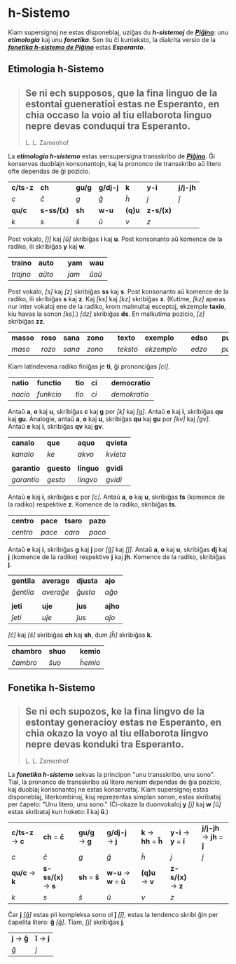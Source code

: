 # h-Sistemo

Kiam supersignoj ne estas disponeblaj, uziĝas du ***h-sistemoj*** de [***Piĝino***](pighino.md): unu ***etimologia*** kaj unu ***fonetika***. Sen tiu ĉi kunteksto, la diakrita versio de la [***fonetika h-sistemo de Piĝino***](#fonetika-h-sistemo) estas ***Esperanto***.

## Etimologia h-Sistemo

> Se ni ech supposos, que la fina linguo de la estontai gueneratioi estas ne Esperanto, en chia occaso la voio al tiu ellaborota linguo nepre devas conduqui tra Esperanto.
> ---
> L. L. Zamenhof

La ***etimologia h-sistemo*** estas sensupersigna transskribo de [***Piĝino***](pighino.md). Ĝi konservas duoblajn konsonantojn, kaj la prononco de transskribo aŭ litero ofte dependas de ĝi pozicio.

| | | | | | | |
|-|-|-|-|-|-|-|
|**c/ts-z**|**ch**|**gu/g**|**g/dj-j**|**k**|**y-i**|**j/j-jh**|
|*c*|*ĉ*|*g*|*ĝ*|*ĥ*|*j*|*ĵ*|
|**qu/c**|**s-ss/(x)**|**sh**|**w-u**|**(q)u**|**z-s/(x)**|
|*k*|*s*|*ŝ*|*ŭ*|*v*|*z*|

Post vokalo, *[j]* kaj *[ŭ]* skribiĝas **i** kaj **u**. Post konsonanto aŭ komence de la radiko, ili skribiĝas **y** kaj **w**.

| | | | | |
|:-|:-|:-|:-|:-|
| **traino** | **auto** | | **yam** | **wau** |
| *trajno* | *aŭto* | | *jam* | *ŭaŭ* |

Post vokalo, *[s]* kaj *[z]* skribiĝas **ss** kaj **s**. Post konsonanto aŭ komence de la radiko, ili skribiĝas **s** kaj **z**. Kaj *[ks]* kaj *[kz]* skribiĝas **x**. (Kutime, *[kz]* aperas nur inter vokaloj ene de la radiko, krom malmultaj esceptoj, ekzemple **taxio**, kiu havas la sonon *[ks]*.) *[dz]* skribiĝas **ds**. En malkutima pozicio, *[z]* skribiĝas **zz**.

| | | | | | | | | | | |
|:-|:-|:-|:-|:-|:-|:-|:-|:-|:-|:-|
| **masso** | **roso** | **sana** | **zono** | | **texto** | **exemplo** | | **edso** | | **puzzlo** |
| *maso* | *rozo* | *sana* | *zono* | | *teksto* | *ekzemplo* | | *edzo* | | *puzlo* |

Kiam latindevena radiko finiĝas je **ti**, ĝi prononciĝas *[ci]*.

| | | | | | | |
|:-|:-|:-|:-|:-|:-|:-|
| **natio** | **functio** | | **tio** | **ci** | | **democratio** |
| *nacio* | *funkcio* | | *tio* | *ci* | | *demokratio* |

Antaŭ **a**, **o** kaj **u**, skribiĝas **c** kaj **g** por *[k]* kaj *[g]*. Antaŭ **e** kaj **i**, skribiĝas **qu** kaj **gu**. Analogie, antaŭ **a**, **o** kaj **u**, skribiĝas **qu** kaj **gu** por *[kv]* kaj *[gv]*. Antaŭ **e** kaj **i**, skribiĝas **qv** kaj **gv**.

| | | | |
|:-|:-|:-|:-|
| **canalo** | **que** | **aquo** | **qvieta** |
| *kanalo* | *ke* | *akvo* | *kvieta* |
| | | | |
| **garantio** | **guesto** | **linguo** | **gvidi** |
| *garantio* | *gesto* | *lingvo* | *gvidi* |

Antaŭ **e** kaj **i**, skribiĝas **c** por *[c]*. Antaŭ **a**, **o** kaj **u**, skribiĝas **ts** (komence de la radiko) respektive **z**. Komence de la radiko, skribiĝas **ts**.

| | | | |
|:-|:-|:-|:-|
| **centro** | **pace** | **tsaro** | **pazo** |
| *centro* | *pace* | *caro* | *paco* |

Antaŭ **e** kaj **i**, skribiĝas **g** kaj **j** por *[ĝ]* kaj *[ĵ]*. Antaŭ **a**, **o** kaj **u**, skribiĝas **dj** kaj **j** (komence de la radiko) respektive **j** kaj **jh**. Komence de la radiko, skribiĝas **j**.

| | | | |
|:-|:-|:-|:-|
| **gentila** | **average** | **djusta** | **ajo** |
| *ĝentila* | *averaĝe* | *ĝusta* | *aĝo* |
| | | | |
| **jeti** | **uje** | **jus** | **ajho** |
| *ĵeti* | *uĵe* | *ĵus* | *aĵo* |

*[ĉ]* kaj *[ŝ]* skribiĝas **ch** kaj **sh**, dum *[ĥ]* skribiĝas **k**.

| | | | |
|:-|:-|:-|:-|
| **chambro** | **shuo** | | **kemio** |
| *ĉambro* | *ŝuo* | | *ĥemio* |

## Fonetika h-Sistemo

> Se ni ech supozos, ke la fina lingvo de la estontay generacioy estas ne Esperanto, en chia okazo la voyo al tiu ellaborota lingvo nepre devas konduki tra Esperanto.
> ---
> L. L. Zamenhof

La ***fonetika h-sistemo*** sekvas la principon "unu transskribo, unu sono". Tial, la prononco de transskribo aŭ litero neniam dependas de ĝia pozicio, kaj duoblaj konsonantoj ne estas konservataj. Kiam supersignoj estas disponeblaj, literkombinoj, kiuj reprezentas simplan sonon, estas skribataj per ĉapelo: "Unu litero, unu sono." (Ĉi-okaze la duonvokaloj **y** *[j]* kaj **w** *[ŭ]* estas skribataj kun hoketo: **ĭ** kaj **ŭ**.)

| | | | | | | |
|-|-|-|-|-|-|-|
|**c/ts-z** → **c**|**ch** = **ĉ**|**gu/g** → **g**|**g/dj-j** → **j**|**k** → **hh** = **ĥ**|**y-i** → **y** = **ĭ**|**j/j-jh** → **jh** = **ĵ**|
|*c*|*ĉ*|*g*|*ĝ*|*ĥ*|*j*|*ĵ*|
|**qu/c** → **k**|**s-ss/(x)** → **s**|**sh** = **ŝ**|**w-u** → **w** = **ŭ**|**(q)u** → **v**|**z-s/(x)** → **z**|
|*k*|*s*|*ŝ*|*ŭ*|*v*|*z*|

Ĉar **j** *[ĝ]* estas pli kompleksa sono ol **ĵ** *[ĵ]*, estas la tendenco skribi ĝin per ĉapelita litero: **ĝ** *[ĝ]*. Tiam, *[j]* skribiĝas **j**.

| | |
|-|-|
|**j** → **ĝ**|**ĭ** → **j**|
|*ĝ*|*j*|

